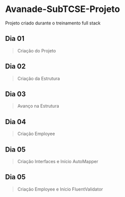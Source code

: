 # Avanade-SubTCSE-Projeto
Projeto criado durante o treinamento full stack

## Dia 01
>Criação do Projeto

## Dia 02
>Criação da Estrutura

## Dia 03
>Avanço na Estrutura

## Dia 04
>Criação Employee

## Dia 05
>Criação Interfaces e Início AutoMapper

## Dia 05
>Criação Employee e Início FluentValidator